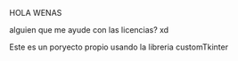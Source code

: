 HOLA WENAS

alguien que me ayude con las licencias? xd 

Este es un poryecto propio usando la libreria customTkinter